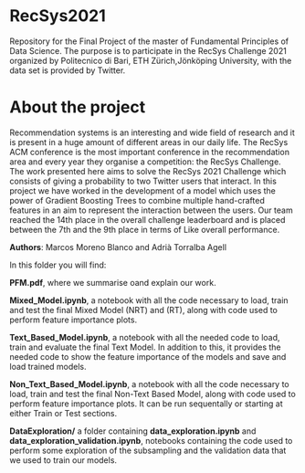 # RecSys2021

Repository for the Final Project of the master of Fundamental Principles of Data Science. The purpose is to participate in the RecSys Challenge 2021  organized by Politecnico di Bari, ETH Zürich,Jönköping University, with the data set is provided by Twitter. 

# About the project

Recommendation systems is an interesting and wide field of research and it is present in a huge amount of different areas in our daily life. The RecSys ACM conference is the most important conference in the recommendation area and every year they organise a competition: the RecSys Challenge. The work presented here aims to solve the RecSys 2021 Challenge which consists of giving a probability to two Twitter users that interact. In this project we have worked in the development of a model which uses the power of Gradient Boosting Trees to combine multiple hand-crafted features in an aim to represent the interaction between the users. Our team reached the 14th place in the overall challenge leaderboard and is placed between the 7th and the 9th place in terms of Like overall performance.

**Authors**: Marcos Moreno Blanco and Adrià Torralba Agell

In this folder you will find:

**PFM.pdf**, where we summarise oand explain our work. 

**Mixed_Model.ipynb**, a notebook with all the code necessary to load, train and test the final Mixed Model (NRT) and (RT), along with code used to perform feature importance plots.

**Text_Based_Model.ipynb**, a notebook with all the needed code to load, train and evaluate the final Text Model. In addition to this, it provides the needed code to show the feature importance of the models and save and load trained models.

**Non_Text_Based_Model.ipynb**, a notebook with all the code necessary to load, train and test the final Non-Text Based Model, along with code used to perform feature importance plots. It can be run sequentally or starting at either Train or Test sections.

**DataExploration/** a folder containing **data_exploration.ipynb** and **data_exploration_validation.ipynb**, notebooks containing the code used to perform some exploration of the subsampling and the validation data that we used to train our models.
